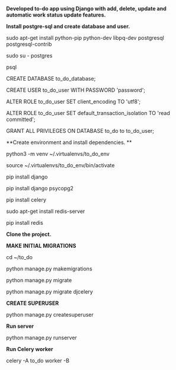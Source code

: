 **Developed to-do app using Django with add, delete, update and automatic work status update features.**

**Install postgre-sql and create database and user.**

sudo apt-get install python-pip python-dev libpq-dev postgresql postgresql-contrib

sudo su - postgres

psql

CREATE DATABASE to_do_database;

CREATE USER to_do_user WITH PASSWORD 'password';

ALTER ROLE to_do_user SET client_encoding TO 'utf8';

ALTER ROLE to_do_user SET default_transaction_isolation TO 'read committed';

GRANT ALL PRIVILEGES ON DATABASE to_do to to_do_user;

**Create environment and install dependencies. **

python3 -m venv ~/.virtualenvs/to_do_env

source ~/.virtualenvs/to_do_env/bin/activate

pip install django

pip install django psycopg2

pip install celery

sudo apt-get install redis-server

pip install redis

**Clone the project.**

**MAKE INITIAL MIGRATIONS**

cd ~/to_do

python manage.py makemigrations

python manage.py migrate

python manage.py migrate djcelery

**CREATE SUPERUSER**

python manage.py createsuperuser

**Run server**

python manage.py runserver

**Run Celery worker**

celery -A to_do worker -B


